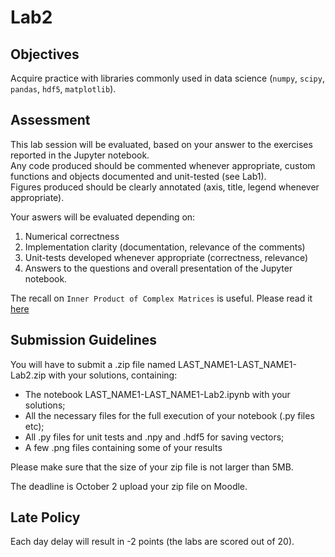 # Lab2 

## Objectives 

Acquire practice with libraries commonly used in data science (`numpy`, `scipy`, `pandas`, `hdf5`, `matplotlib`).

## Assessment 

This lab session will be evaluated, based on your answer to the exercises reported in the Jupyter notebook.\
Any code produced should be commented whenever appropriate, custom functions and objects documented and unit-tested (see Lab1).\
Figures produced should be clearly annotated (axis, title, legend whenever appropriate).

Your aswers will be evaluated depending on:
1. Numerical correctness
2. Implementation clarity (documentation, relevance of the comments)
3. Unit-tests developed whenever appropriate (correctness, relevance)
4. Answers to the questions and overall presentation of the Jupyter notebook.

The recall on `Inner Product of Complex Matrices` is useful. Please read it [here](inner-product-of-complex-matrices.ipynb)

## Submission Guidelines

You will have to submit a .zip file named LAST_NAME1-LAST_NAME1-Lab2.zip with your solutions, containing:

- The notebook LAST_NAME1-LAST_NAME1-Lab2.ipynb with your solutions;
- All the necessary files for the full execution of your notebook (.py files etc);
- All .py files for unit tests and .npy and .hdf5 for saving vectors;
- A few .png files containing some of your results

Please make sure that the size of your zip file is not larger than 5MB.

The deadline is October 2 upload your zip file on Moodle.

## Late Policy

Each day delay will result in -2 points (the labs are scored out of 20).




